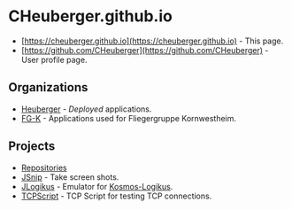 # CHeuberger.github.io

* [https://cheuberger.github.io](https://cheuberger.github.io) - This page.
* [https://github.com/CHeuberger](https://github.com/CHeuberger) - User profile page.



## Organizations

- [Heuberger](https://Heuberger.github.io) - *Deployed* applications.
- [FG-K](https://fg-k.github.io) - Applications used for Fliegergruppe Kornwestheim.



## Projects

* [Repositories](https://github.com/CHeuberger?tab=repositories)
* [JSnip](https://github.com/CHeuberger/JSnip) - Take screen shots.
* [JLogikus](https://cheuberger.github.io/JLogikus/) - Emulator for [Kosmos-Logikus](https://de.wikipedia.org/wiki/Logikus).
* [TCPScript](https://github.com/CHeuberger/TCPscript) - TCP Script for testing TCP connections.


